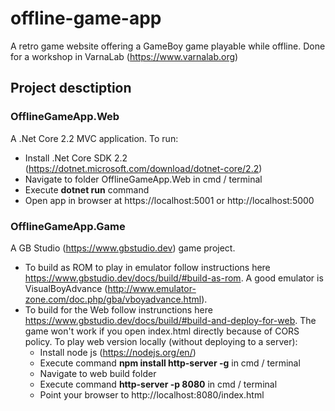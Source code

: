 # offline-game-app
A retro game website offering a GameBoy game playable while offline. Done for a workshop in VarnaLab (https://www.varnalab.org)

## Project desctiption

### OfflineGameApp.Web
A .Net Core 2.2 MVC application. To run: 
- Install .Net Core SDK 2.2 (https://dotnet.microsoft.com/download/dotnet-core/2.2)
- Navigate to folder OfflineGameApp.Web in cmd / terminal
- Execute **dotnet run** command
- Open app in browser at https://localhost:5001 or http://localhost:5000

### OfflineGameApp.Game
A GB Studio (https://www.gbstudio.dev) game project. 
- To build as ROM to play in emulator follow instructions here https://www.gbstudio.dev/docs/build/#build-as-rom. A good emulator is VisualBoyAdvance (http://www.emulator-zone.com/doc.php/gba/vboyadvance.html).
- To build for the Web follow instrunctions here https://www.gbstudio.dev/docs/build/#build-and-deploy-for-web. The game won't work if you open index.html directly because of CORS policy. To play web version locally (without deploying to a server):
  - Install node js (https://nodejs.org/en/)
  - Execute command **npm install http-server -g** in cmd / terminal
  - Navigate to web build folder
  - Execute command **http-server -p 8080** in cmd / terminal
  - Point your browser to http://localhost:8080/index.html
